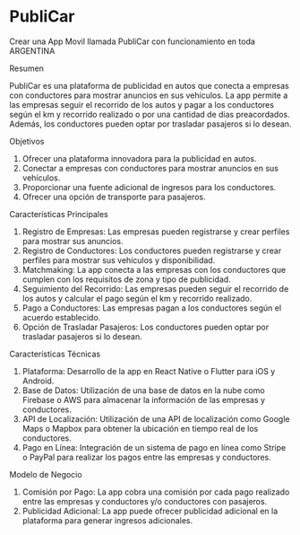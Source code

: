 # PubliCar
Crear una App Movil llamada PubliCar con funcionamiento en toda ARGENTINA

Resumen

PubliCar es una plataforma de publicidad en autos que conecta a empresas con conductores para mostrar anuncios en sus vehículos. La app permite a las empresas seguir el recorrido de los autos y pagar a los conductores según el km y recorrido realizado o por una cantidad de dias preacordados. Además, los conductores pueden optar por trasladar pasajeros si lo desean.

Objetivos

1. Ofrecer una plataforma innovadora para la publicidad en autos.
2. Conectar a empresas con conductores para mostrar anuncios en sus vehículos.
3. Proporcionar una fuente adicional de ingresos para los conductores.
4. Ofrecer una opción de transporte para pasajeros.

Características Principales

1. Registro de Empresas: Las empresas pueden registrarse y crear perfiles para mostrar sus anuncios.
2. Registro de Conductores: Los conductores pueden registrarse y crear perfiles para mostrar sus vehículos y disponibilidad.
3. Matchmaking: La app conecta a las empresas con los conductores que cumplen con los requisitos de zona y tipo de publicidad.
4. Seguimiento del Recorrido: Las empresas pueden seguir el recorrido de los autos y calcular el pago según el km y recorrido realizado.
5. Pago a Conductores: Las empresas pagan a los conductores según el acuerdo establecido.
6. Opción de Trasladar Pasajeros: Los conductores pueden optar por trasladar pasajeros si lo desean.

Características Técnicas

1. Plataforma: Desarrollo de la app en React Native o Flutter para iOS y Android.
2. Base de Datos: Utilización de una base de datos en la nube como Firebase o AWS para almacenar la información de las empresas y conductores.
3. API de Localización: Utilización de una API de localización como Google Maps o Mapbox para obtener la ubicación en tiempo real de los conductores.
4. Pago en Línea: Integración de un sistema de pago en línea como Stripe o PayPal para realizar los pagos entre las empresas y conductores.

Modelo de Negocio

1. Comisión por Pago: La app cobra una comisión por cada pago realizado entre las empresas y conductores y/o conductores con pasajeros.
2. Publicidad Adicional: La app puede ofrecer publicidad adicional en la plataforma para generar ingresos adicionales.

